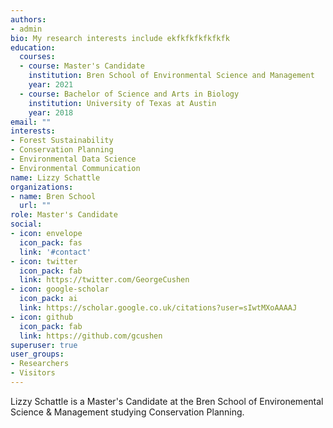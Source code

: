 ```yaml
---
authors:
- admin
bio: My research interests include ekfkfkfkfkfkfk
education:
  courses:
  - course: Master's Candidate
    institution: Bren School of Environmental Science and Management
    year: 2021
  - course: Bachelor of Science and Arts in Biology
    institution: University of Texas at Austin
    year: 2018
email: ""
interests:
- Forest Sustainability
- Conservation Planning
- Environmental Data Science
- Environmental Communication
name: Lizzy Schattle
organizations:
- name: Bren School
  url: ""
role: Master's Candidate
social:
- icon: envelope
  icon_pack: fas
  link: '#contact'
- icon: twitter
  icon_pack: fab
  link: https://twitter.com/GeorgeCushen
- icon: google-scholar
  icon_pack: ai
  link: https://scholar.google.co.uk/citations?user=sIwtMXoAAAAJ
- icon: github
  icon_pack: fab
  link: https://github.com/gcushen
superuser: true
user_groups:
- Researchers
- Visitors
---
```


Lizzy Schattle is a Master's Candidate at the Bren School of Environemental Science & Management studying Conservation Planning.